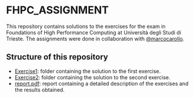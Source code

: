 # FHPC_ASSIGNMENT

This repository contains solutions to the exercises for the exam in Foundations of High Performance Computing at Università degli Studi di Trieste.
The assignments were done in collaboration with [@marcocarollo](https://github.com/marcocarollo).

## Structure of this repository
-  [Exercise1](#exercise1): folder containing the solution to the first exercise.
-  [Exercise2](#exercise2): folder containing the solution to the second exercise.
-  [report.pdf](#report): report containing a detailed description of the exercises and the results obtained.
